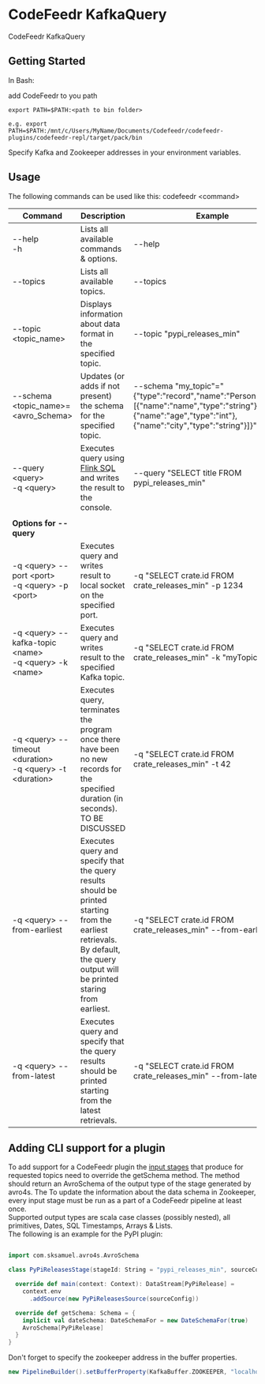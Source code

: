 # CodeFeedr KafkaQuery

CodeFeedr KafkaQuery

## Getting Started

In Bash:

add CodeFeedr to you path
```
export PATH=$PATH:<path to bin folder>

e.g. export PATH=$PATH:/mnt/c/Users/MyName/Documents/Codefeedr/codefeedr-plugins/codefeedr-repl/target/pack/bin
```

Specify Kafka and Zookeeper addresses in your environment variables.

## Usage

The following commands can be used like this: codefeedr \<command>

| Command                                                           | Description                                                                                                                                                | Example                                                   |
|-------------------------------------------------------------------|------------------------------------------------------------------------------------------------------------------------------------------------------------|-----------------------------------------------------------|
| --help <br/> -h                                                   | Lists all available commands & options.                                                                                                                    | --help                                                    |
| --topics                                                          | Lists all available topics.                                                                                                                                | --topics                                                  |
| --topic <topic_name>                                              | Displays information about data format in the specified topic.                                                                                             | --topic "pypi_releases_min"                               |
| --schema <topic_name>=<avro_Schema>                               | Updates (or adds if not present) the schema for the specified topic.                                                                                                                | --schema "my_topic"="{\"type\":\"record\",\"name\":\"Person\",\"fields\":[{\"name\":\"name\",\"type\":\"string\"},{\"name\":\"age\",\"type\":\"int\"},{\"name\":\"city\",\"type\":\"string\"}]}"  |
| --query \<query> <br/> -q \<query>                                | Executes query using  [Flink SQL](https://ci.apache.org/projects/flink/flink-docs-release-1.9/dev/table/sql.html) and writes the result to the console.    | --query "SELECT title FROM pypi_releases_min"             |
|                                                                   |                                                                                                                                                            |                                                           |
| <b>Options for --query</b>                                        |                                                                                                                                                            |                                                           |
| -q \<query> --port \<port> <br/> -q \<query> -p \<port>           | Executes query and writes result to local socket on the specified port.                                                                                    | -q "SELECT crate.id FROM crate_releases_min" -p 1234      |
| -q \<query> --kafka-topic \<name> <br/> -q \<query> -k \<name>    | Executes query and writes result to the specified Kafka topic.                                                                                             | -q "SELECT crate.id FROM crate_releases_min" -k "myTopic" |
| -q \<query> --timeout \<duration> <br/> -q \<query> -t \<duration> | Executes query, terminates the program once there have been no new records for the specified duration (in seconds). TO BE DISCUSSED                       | -q "SELECT crate.id FROM crate_releases_min" -t 42        |
| -q \<query> --from-earliest | Executes query and specify that the query results should be printed starting from the earliest retrievals. By default, the query output will be printed staring from earliest. | -q "SELECT crate.id FROM crate_releases_min" --from-earliest     |
| -q \<query> --from-latest | Executes query and specify that the query results should be printed starting from the latest retrievals. | -q "SELECT crate.id FROM crate_releases_min" --from-latest     |



## Adding CLI support for a plugin

To add support for a CodeFeedr plugin the [input stages](http://codefeedr.org/codefeedr/mydoc_pipeline.html#inputstage) that produce for requested topics need to override the getSchema method.
The method should return an AvroSchema of the output type of the stage generated by avro4s. 
The 
To update the information about the data schema in Zookeeper, every input stage must be run as a part of a CodeFeedr pipeline at least once. <br/>
Supported output types are scala case classes (possibly nested), all primitives, Dates, SQL Timestamps, Arrays & Lists.<br/>
The following is an example for the PyPI plugin:
```Scala

import com.sksamuel.avro4s.AvroSchema

class PyPiReleasesStage(stageId: String = "pypi_releases_min", sourceConfig: PyPiSourceConfig = PyPiSourceConfig()) extends InputStage[PyPiRelease](Some(stageId)) {

  override def main(context: Context): DataStream[PyPiRelease] =
    context.env
      .addSource(new PyPiReleasesSource(sourceConfig))

  override def getSchema: Schema = {
    implicit val dateSchema: DateSchemaFor = new DateSchemaFor(true)
    AvroSchema[PyPiRelease]
  }
}
```
Don't forget to specify the zookeeper address in the buffer properties.
```Scala
new PipelineBuilder().setBufferProperty(KafkaBuffer.ZOOKEEPER, "localhost:2181")
```
